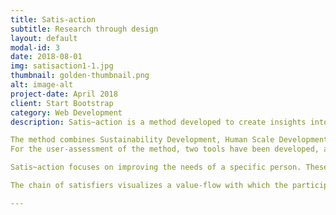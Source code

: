 ```yaml
---
title: Satis-action
subtitle: Research through design
layout: default
modal-id: 3
date: 2018-08-01
img: satisaction1-1.jpg
thumbnail: golden-thumbnail.png
alt: image-alt
project-date: April 2018
client: Start Bootstrap
category: Web Development
description: Satis~action is a method developed to create insights into value creation within the Transformative Paradigm and designed with a research through design approach during the M1.1 master design project.

The method combines Sustainability Development, Human Scale Development methodology and System Dynamics group model building.
For the user-assessment of the method, two tools have been developed, a board game for the 3rd person perspective and a person-institution setup for the 1st person perspective.

Satis~action focuses on improving the needs of a specific person. These needs are met by satisfiers which come about with the help of characters. The connection between characters visualizes the satisfiers. In this way a tangible world is constructed around the specific person.

The chain of satisfiers visualizes a value-flow with which the participants determine the satisfaction-values for the different characters. Comparing these values creates an image about the resilience and sustainability in the constructed world of the specific person.

---
```

